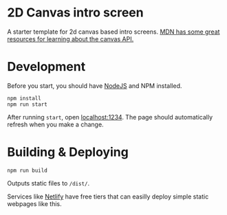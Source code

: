 # 2D Canvas intro screen
A starter template for 2d canvas based intro screens. [MDN has some great resources for learning about the canvas API.](https://developer.mozilla.org/en-US/docs/Web/API/Canvas_API)

# Development
Before you start, you should have [NodeJS](https://nodejs.org/en/) and NPM installed.
```
npm install
npm run start
```

After running `start`, open [localhost:1234](http://localhost:1234/). The page should automatically refresh when you make a change.

# Building & Deploying
```
npm run build
```
Outputs static files to `/dist/`.

Services like [Netlify](https://www.netlify.com/) have free tiers that can easilly deploy simple static webpages like this.